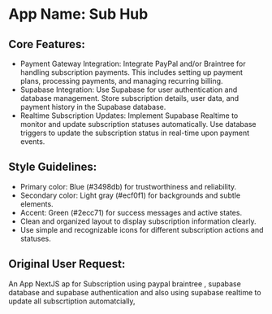 # **App Name**: Sub Hub

## Core Features:

- Payment Gateway Integration: Integrate PayPal and/or Braintree for handling subscription payments. This includes setting up payment plans, processing payments, and managing recurring billing.
- Supabase Integration: Use Supabase for user authentication and database management. Store subscription details, user data, and payment history in the Supabase database.
- Realtime Subscription Updates: Implement Supabase Realtime to monitor and update subscription statuses automatically. Use database triggers to update the subscription status in real-time upon payment events.

## Style Guidelines:

- Primary color: Blue (#3498db) for trustworthiness and reliability.
- Secondary color: Light gray (#ecf0f1) for backgrounds and subtle elements.
- Accent: Green (#2ecc71) for success messages and active states.
- Clean and organized layout to display subscription information clearly.
- Use simple and recognizable icons for different subscription actions and statuses.

## Original User Request:
An App NextJS ap for Subscription using paypal braintree , supabase database and supabase authentication and also using supabase realtime to update all subscrtiption automatcially,
  